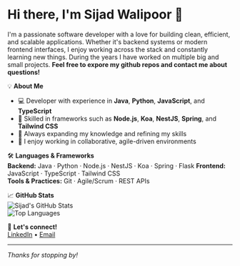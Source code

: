 # Hi there, I'm Sijad Walipoor 👋

I'm a passionate software developer with a love for building clean, efficient, and scalable applications. Whether it's backend systems or modern frontend interfaces, I enjoy working across the stack and constantly learning new things. 
During the years I have worked on multiple big and small projects. **Feel free to expore my github repos and contact me about questions!**

💡 **About Me**  
- 💻 Developer with experience in **Java**, **Python**, **JavaScript**, and **TypeScript**
- 🔧 Skilled in frameworks such as **Node.js**, **Koa**, **NestJS**, **Spring**, and **Tailwind CSS**
- 🌱 Always expanding my knowledge and refining my skills
- 🤝 I enjoy working in collaborative, agile-driven environments

🛠️ **Languages & Frameworks**  
**Backend:** Java · Python · Node.js · NestJS · Koa · Spring · Flask
**Frontend:** JavaScript · TypeScript · Tailwind CSS  
**Tools & Practices:** Git · Agile/Scrum · REST APIs

📈 **GitHub Stats**  
![Sijad's GitHub Stats](https://github-readme-stats.vercel.app/api?username=YOUR_GITHUB_USERNAME&show_icons=true&theme=tokyonight)  
![Top Languages](https://github-readme-stats.vercel.app/api/top-langs/?username=YOUR_GITHUB_USERNAME&layout=compact&theme=tokyonight)

🔗 **Let's connect!**  
[LinkedIn](#) • [Email](mailto:you@example.com)

---

*Thanks for stopping by!*
